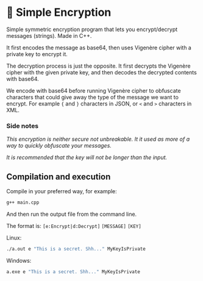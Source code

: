 # 🔐 Simple Encryption
 Simple symmetric encryption program that lets you encrypt/decrypt messages (strings). Made in C++.

It first encodes the message as base64, then uses Vigenère cipher with a private key to encrypt it.

The decryption process is just the opposite. It first decrypts the Vigenère cipher with the given private key, and then decodes the decrypted contents with base64.

We encode with base64 before running Vigenère cipher to obfuscate characters that could give away the type of the message we want to encrypt. For example `{` and `}` characters in JSON, or `<` and `>` characters in XML. 

### Side notes
_This encryption is neither secure not unbreakable. It it used as more of a way to quickly obfuscate your messages._

_It is recommended that the key will not be longer than the input._

## Compilation and execution
Compile in your preferred way, for example:
```bash
g++ main.cpp
```
And then run the output file from the command line.

The format is: `[e:Encrypt|d:Decrypt]` `[MESSAGE]` `[KEY]`

Linux:
```bash
./a.out e "This is a secret. Shh..." MyKeyIsPrivate
```

Windows:
```bash
a.exe e "This is a secret. Shh..." MyKeyIsPrivate
```